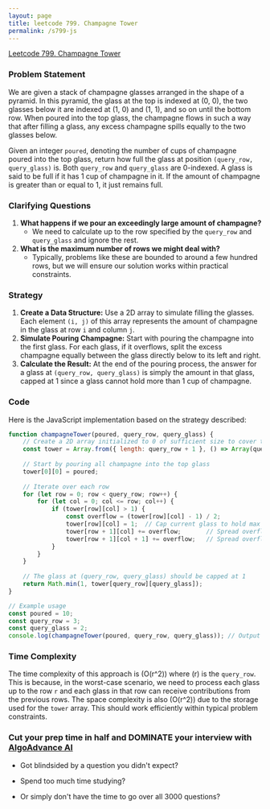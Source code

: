 ```yaml
---
layout: page
title: leetcode 799. Champagne Tower
permalink: /s799-js
---
```

[Leetcode 799. Champagne Tower](https://algoadvance.github.io/algoadvance/l799)
### Problem Statement
We are given a stack of champagne glasses arranged in the shape of a pyramid. In this pyramid, the glass at the top is indexed at (0, 0), the two glasses below it are indexed at (1, 0) and (1, 1), and so on until the bottom row. When poured into the top glass, the champagne flows in such a way that after filling a glass, any excess champagne spills equally to the two glasses below.

Given an integer `poured`, denoting the number of cups of champagne poured into the top glass, return how full the glass at position `(query_row, query_glass)` is. Both `query_row` and `query_glass` are 0-indexed. A glass is said to be full if it has 1 cup of champagne in it. If the amount of champagne is greater than or equal to 1, it just remains full.

### Clarifying Questions
1. **What happens if we pour an exceedingly large amount of champagne?** 
   - We need to calculate up to the row specified by the `query_row` and `query_glass` and ignore the rest.
2. **What is the maximum number of rows we might deal with?**
   - Typically, problems like these are bounded to around a few hundred rows, but we will ensure our solution works within practical constraints.

### Strategy
1. **Create a Data Structure:** Use a 2D array to simulate filling the glasses. Each element `(i, j)` of this array represents the amount of champagne in the glass at row `i` and column `j`.
2. **Simulate Pouring Champagne:** Start with pouring the champagne into the first glass. For each glass, if it overflows, split the excess champagne equally between the glass directly below to its left and right.
3. **Calculate the Result:** At the end of the pouring process, the answer for a glass at `(query_row, query_glass)` is simply the amount in that glass, capped at 1 since a glass cannot hold more than 1 cup of champagne.

### Code

Here is the JavaScript implementation based on the strategy described:

```javascript
function champagneTower(poured, query_row, query_glass) {
    // Create a 2D array initialized to 0 of sufficient size to cover the required row
    const tower = Array.from({ length: query_row + 1 }, () => Array(query_row + 1).fill(0));
    
    // Start by pouring all champagne into the top glass
    tower[0][0] = poured;
    
    // Iterate over each row
    for (let row = 0; row < query_row; row++) {
        for (let col = 0; col <= row; col++) {
            if (tower[row][col] > 1) {
                const overflow = (tower[row][col] - 1) / 2;
                tower[row][col] = 1;  // Cap current glass to hold max 1 cup
                tower[row + 1][col] += overflow;       // Spread overflow to the left-bottom glass
                tower[row + 1][col + 1] += overflow;   // Spread overflow to the right-bottom glass
            }
        }
    }
    
    // The glass at (query_row, query_glass) should be capped at 1
    return Math.min(1, tower[query_row][query_glass]);
}

// Example usage
const poured = 10;
const query_row = 3;
const query_glass = 2;
console.log(champagneTower(poured, query_row, query_glass)); // Output should be the fill level of the specified glass
```

### Time Complexity
The time complexity of this approach is \(O(r^2)\) where \(r\) is the `query_row`. This is because, in the worst-case scenario, we need to process each glass up to the row `r` and each glass in that row can receive contributions from the previous rows. The space complexity is also \(O(r^2)\) due to the storage used for the `tower` array. This should work efficiently within typical problem constraints.


### Cut your prep time in half and DOMINATE your interview with [AlgoAdvance AI](https://algoAdvance.com)

- Got blindsided by a question you didn't expect?

- Spend too much time studying?

- Or simply don't have the time to go over all 3000 questions?

